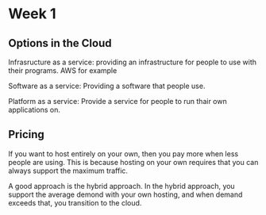 # Week 1

## Options in the Cloud

Infrasructure as a service: providing an infrastructure for people to use with their programs. AWS for example

Software as a service: Providing a software that people use.

Platform as a service: Provide a service for people to run thair own applications on.

## Pricing

If you want to host entirely on your own, then you pay more when less people are using. This is because hosting on your own requires that you can always support the maximum traffic. 

A good approach is the hybrid approach. In the hybrid approach, you support the average demond with your own hosting, and when demand exceeds that, you transition to the cloud.

